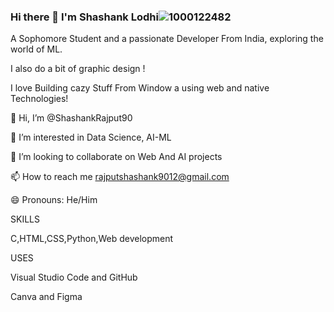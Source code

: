 ### Hi there 👋 I'm Shashank Lodhi![1000122482](https://github.com/ShashankRajput90/shashankrajput90/assets/76483015/c33e79c6-760b-4c69-9529-24b3e2f18854) 

A Sophomore Student and a passionate Developer From India, exploring the world of ML. 

I also do a bit of graphic design !

I love Building cazy Stuff From Window a using web and native Technologies! 


👋 Hi, I’m @ShashankRajput90

👀 I’m interested in Data Science, AI-ML

💞️ I’m looking to collaborate on Web And AI projects

📫 How to reach me rajputshashank9012@gmail.com

😄 Pronouns: He/Him


SKILLS 

C,HTML,CSS,Python,Web development

USES

Visual Studio Code and GitHub 

Canva and Figma 

<!--
**ShashankRajput90/shashankrajput90** is a ✨ _special_ ✨ repository because its `README.md` (this file) appears on your GitHub profile.

Here are some ideas to get you started:

- 🔭 I’m currently working on ...  
- 🌱 I’m currently learning ...
- 👯 I’m looking to collaborate on ...
- 🤔 I’m looking for help with ...
- 💬 Ask me about ...
- 📫 How to reach me: ...
- 😄 Pronouns: ...
- ⚡ Fun fact: ...
-->
  
